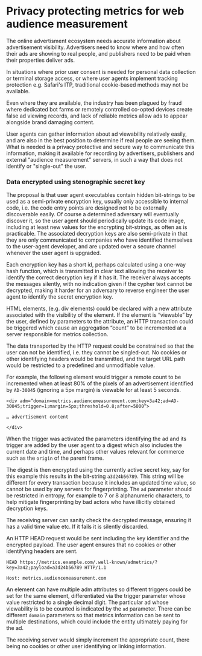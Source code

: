 # Privacy protecting metrics for web audience measurement 

The online advertisment ecosystem needs accurate information about advertisement visibility. 
Advertisers need to know where and how often their ads are showing to real people, 
and publishers need to be paid when their properties deliver ads.

In situations where prior user consent is needed for personal data collection or terminal storage access,
or where user agents implement tracking protection e.g. Safari's ITP, 
traditional cookie-based methods may not be available. 

Even where they are available, the industry has been plagued by fraud where dedicated bot farms or remotely controlled co-opted devices 
create false ad viewing records, and lack of reliable metrics allow ads to appear alongside brand damaging content. 

User agents can gather information about ad viewability relatively easily, 
and are also in the best position to determine if real people are seeing them.
What is needed is a privacy protective and secure way to communicate this information, making it available for recording
by advertisers, publishers and external “audience measurement” servers, in such a way that does not identify or "single-out" the user.

### Data encrypted using stenographic secret key
The proposal is that user agent executables contain hidden bit-strings to be used as a semi-private encryption key, 
usually only accessible to internal code, i.e. the code entry points are designed not to be externally discoverable easily. 
Of course a determined adversary will eventually discover it, 
so the user agent should periodically update its code image, including at least new values for the encrypting bit-strings,
as often as is practicable.
The associated decryption keys are also semi-private in that they are only communicated to companies who have identified themselves 
to the user-agent developer, and are updated over a secure channel whenever the user agent is upgraded.
 
Each encryption key has a short id, perhaps calculated using a one-way hash function, which is transmitted in clear text
allowing the receiver to identify the correct decryption key if it has it. 
The receiver always accepts the messages silently, with no indication given if the cypher text cannot be decrypted, 
making it harder for an adversary to reverse engineer the user agent to identify the secret encryption key.

HTML elements, (e.g. div elements) could be declared with a new attribute associated with the visibility of the element. 
If the element is “viewable” by the user, defined by parameters to the attribute, 
an HTTP transaction could be triggered which cause an aggregation “count” to be incremented at a server responsible for metrics collection.

The data transported by the HTTP request could be constrained so that the user can not be identified, 
i.e. they cannot be singled-out. 
No cookies or other identifying headers would be transmitted, 
and the target URL path would be restricted to a predefined and unmodifiable value.

For example, the following element would trigger a remote count to be incremented when at least 80% of the pixels of 
an advertisement identified by `AD-30045`
(ignoring a 5px margin) is viewable for at least 5 seconds.

```
<div adm=“domain=metrics.audiencemeasurement.com;key=3a42;ad=AD-30045;trigger=1;margin=5px;threshold=0.8;after=5000“>

… advertisement content

</div>
```

When the trigger was activated the parameters identifying the ad and its trigger are added by the user agent to a digest which also 
includes the current date and time, and perhaps other values relevant for commerce such as the `origin` of the parent frame. 

The digest is then encrypted using the currently active secret key, 
say for this example this results in the bit-string `a3d24b56789`. 
This string will be different for every transaction because it includes an updated time value, so cannot be used by any servers for fingerprinting.
The `ad` parameter should be restricted in entropy, for example to 7 or 8 alphanumeric characters, 
to help mitigate fingerprinting by bad actors who have illicitly obtained decryption keys. 

The receiving server can sanity check the decrypted message, ensuring it has a valid time value etc. If it fails it is silently discarded.

An HTTP HEAD request would be sent including the key identifier and the encrypted payload. 
The user agent ensures that no cookies or other identifying headers are sent.

```
HEAD https://metrics.example.com/.well-known/admetrics/?key=3a42;payload=a3d24b56789 HTTP/1.1

Host: metrics.audiencemeasurement.com
```
An element can have multiple adm attributes so different triggers could be set for the same element, 
differentiated via the trigger parameter whose value restricted to a single decimal digit. 
The particular ad whose viewability is to be counted is indicated by the `ad` parameter. 
There can be different `domain` parameters so that metrics information can be sent to multiple destinations,
which could include the entity ultimately paying for the ad.
 


The receiving server would simply increment the appropriate count, 
there being no cookies or other user identifying or linking information.



